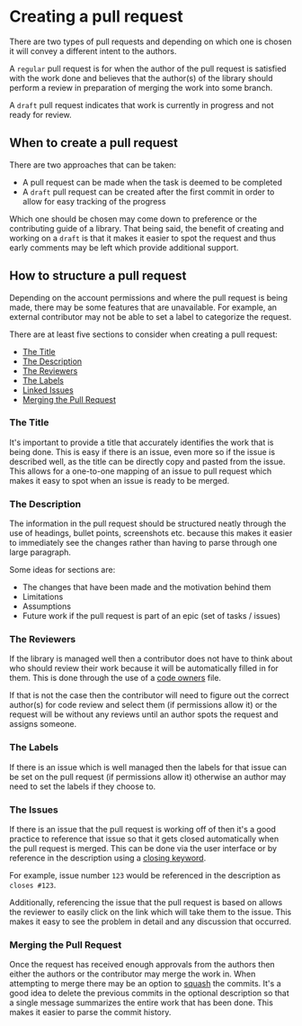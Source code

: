 # Creating a pull request

There are two types of pull requests and depending on which one is chosen it will convey a different intent to the authors.

A `regular` pull request is for when the author of the pull request is satisfied with the work done and believes that the author(s) of the library should perform a review in preparation of merging the work into some branch.

A `draft` pull request indicates that work is currently in progress and not ready for review.

## When to create a pull request

There are two approaches that can be taken:

- A pull request can be made when the task is deemed to be completed
- A `draft` pull request can be created after the first commit in order to allow for easy tracking of the progress

Which one should be chosen may come down to preference or the contributing guide of a library. That being said, the benefit of creating and working on a `draft` is that it makes it easier to spot the request and thus early comments may be left which provide additional support.

## How to structure a pull request

Depending on the account permissions and where the pull request is being made, there may be some features that are unavailable. For example, an external contributor may not be able to set a label to categorize the request.

There are at least five sections to consider when creating a pull request:

<!-- no toc -->
- [The Title](#the-title)
- [The Description](#the-description)
- [The Reviewers](#the-reviewers)
- [The Labels](#the-labels)
- [Linked Issues](#the-issues)
- [Merging the Pull Request](#merging-the-pull-request)

### The Title

It's important to provide a title that accurately identifies the work that is being done. This is easy if there is an issue, even more so if the issue is described well, as the title can be directly copy and pasted from the issue. This allows for a one-to-one mapping of an issue to pull request which makes it easy to spot when an issue is ready to be merged.

### The Description

The information in the pull request should be structured neatly through the use of headings, bullet points, screenshots etc. because this makes it easier to immediately see the changes rather than having to parse through one large paragraph.

Some ideas for sections are:

- The changes that have been made and the motivation behind them
- Limitations
- Assumptions
- Future work if the pull request is part of an epic (set of tasks / issues)

### The Reviewers

If the library is managed well then a contributor does not have to think about who should review their work because it will be automatically filled in for them. This is done through the use of a [code owners](https://docs.github.com/en/repositories/managing-your-repositorys-settings-and-features/customizing-your-repository/about-code-owners) file.

If that is not the case then the contributor will need to figure out the correct author(s) for code review and select them (if permissions allow it) or the request will be without any reviews until an author spots the request and assigns someone.

### The Labels

If there is an issue which is well managed then the labels for that issue can be set on the pull request (if permissions allow it) otherwise an author may need to set the labels if they choose to.

### The Issues

If there is an issue that the pull request is working off of then it's a good practice to reference that issue so that it gets closed automatically when the pull request is merged. This can be done via the user interface or by reference in the description using a [closing keyword](https://docs.github.com/en/issues/tracking-your-work-with-issues/linking-a-pull-request-to-an-issue).

For example, issue number `123` would be referenced in the description as `closes #123`.

Additionally, referencing the issue that the pull request is based on allows the reviewer to easily click on the link which will take them to the issue. This makes it easy to see the problem in detail and any discussion that occurred.

### Merging the Pull Request

Once the request has received enough approvals from the authors then either the authors or the contributor may merge the work in. When attempting to merge there may be an option to [squash](https://docs.github.com/en/pull-requests/collaborating-with-pull-requests/incorporating-changes-from-a-pull-request/about-pull-request-merges#squash-and-merge-your-commits) the commits. It's a good idea to delete the previous commits in the optional description so that a single message summarizes the entire work that has been done. This makes it easier to parse the commit history.

